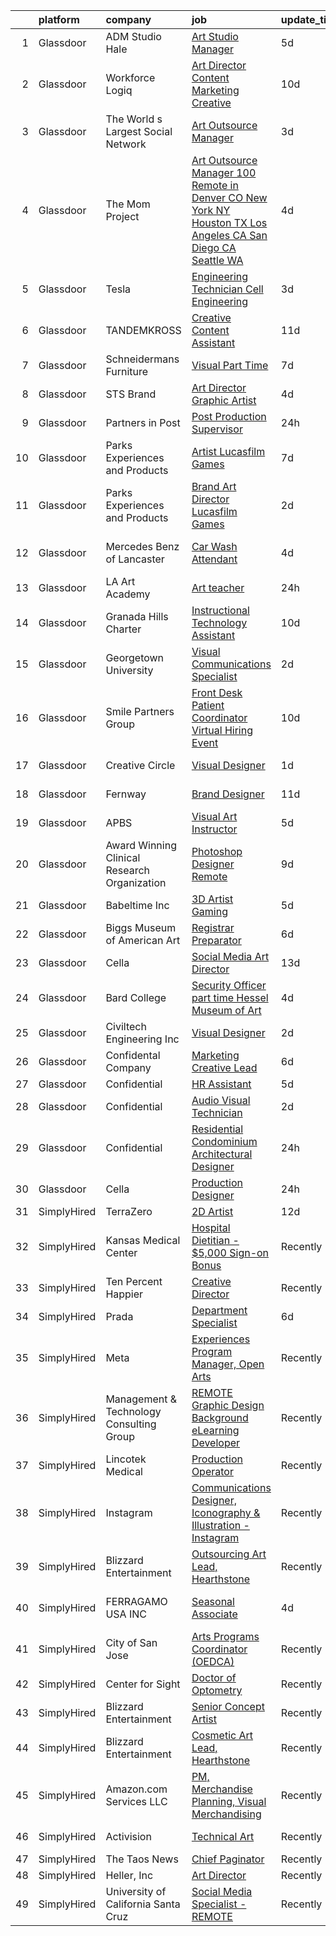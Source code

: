 

|    | platform    | company                                      | job                                                                                                                                                                                                                                                                                                                                                                                                                                                                                                                                                                                                                                                                                                                                                                                                                                                                                                                                                                                                                                                                                                                                                     | update_time   | location                      |
|---:|:------------|:---------------------------------------------|:--------------------------------------------------------------------------------------------------------------------------------------------------------------------------------------------------------------------------------------------------------------------------------------------------------------------------------------------------------------------------------------------------------------------------------------------------------------------------------------------------------------------------------------------------------------------------------------------------------------------------------------------------------------------------------------------------------------------------------------------------------------------------------------------------------------------------------------------------------------------------------------------------------------------------------------------------------------------------------------------------------------------------------------------------------------------------------------------------------------------------------------------------------|:--------------|:------------------------------|
|  1 | Glassdoor   | ADM Studio Hale                              | [Art Studio Manager](https://www.glassdoor.com/partner/jobListing.htm?pos=103&ao=1110586&s=58&guid=0000018378aab6dc8e411d2a948c3021&src=GD_JOB_AD&t=SR&vt=w&ea=1&cs=1_68de8627&cb=1664176797828&jobListingId=1008151612407&cpc=459542F86C2FA7A2&jrtk=3-0-1gdsaldo2kujf801-1gdsaldoiimb9800-05ee5b13758c617a--6NYlbfkN0AZiaPZyccuKjlre0e0RaBFeO48J0QExrO5hcuLctOVaN_M4Dm3U4EmhJSBj3o_2ofolLrZa2PodLXbVcQEoshwbvCgERiKHP5egsOJ0YBz8V5uLr5pN-p2PVIcGv0La88bgzZTPf0TBsbRxC9z3hMtA_sUxRUbwLdEpsAUP1gjOyHqlU8oNxpK4dMXo9YmU_HrGoJx3j5UsEnO9pHY2WhyiA4vCMrVpNEJr_948j5CMdS1pyuP8FCOUFTUBTFNd3DEB4nK7CAOuQGux-NiWNSYAck3Nzun-1GLM82B7C3vDvBUytYbyiCZP_XvYKJd_20i0KjubcU2DZ4xEPAy3U4pEyx24n9jTOZXZUqhk60fC1ZFJzu684R5a7Ij-1R_HvDDggBYcQhOc4qrknCLAMfi496loeVyWNT91mcsDzLxmxLiHodmj7mLy343EWnyIUEHxGqO-5o-0ySJ50E_2v0NuIukiGffSgN9MDreEbicqH819Eso-crzRTs1czaS5mxvxEO08Fgr0Q%3D%3D)                                                                                                                                                                                                                                                                               | 5d            | Honolulu, HI                  |
|  2 | Glassdoor   | Workforce Logiq                              | [Art Director  Content Marketing Creative](https://www.glassdoor.com/partner/jobListing.htm?pos=118&ao=1110586&s=58&guid=0000018378aab6dc8e411d2a948c3021&src=GD_JOB_AD&t=SR&vt=w&cs=1_98203e46&cb=1664176797830&jobListingId=1008141677656&cpc=3BA4CE39D5B5DEF5&jrtk=3-0-1gdsaldo2kujf801-1gdsaldoiimb9800-42c8029a2b2a17f3--6NYlbfkN0BhgsxSwl5lo7QzTbtXQkwPrIx61OQPxpk1VFOKOTLj9cEu6ZwTgNE0TNWZoeC26IZp_G576j8gDM-Y1WjGWD7gY-7M1G-1gqL_ZLuc9vYO7cRj34LlZKqRFB_8K_gA1JCu2IGyT_rmAQGCfsbW7sCKWQ9Y9Se15n3wFOo4SCMT00zTbr93PjSdCyHnjY-TklPXODT30T4iitWihb8Lb0EM5uBAdHvr_s4p1oH9kdzAQqBkK40MaZGbg6C3wDAcHdwJkNuUST5ByhhaKH70iCqYHARU6aXjwMbgeoFLfHhobFl6VplzMYgeOeQVFz77HaBKe9UoyByuh0lLauwWm2wMWXPWtQNEHM-hcvzWtRg8JZBtKEnNG9X0Be8BP8L2SToLcGAJeP6usLYP7TMLjv5GVRwK3XeW6NXWGfl8nxr-cZosdAJiL9GwR-wqL6edCl9pjFaGkJKoXtwsjuvXdCc69jtzikw4AGCp3Um5MtV8aw8IvT3X3GnSCIZVONWXCsSbMgxNoklBooMhf4DvkPUYcNUma4vtgWMGcviHZwpifPyFIMCAPcVRvNQOHlFtS_h2kb2FFlG9qhi3e8WAQfLuh5B_EpVx2PrITn-xUFgnQHbONpCe74s5OC7MiLoNG9fVuDyXrdPKoNTowIai5GJsgomm1r9uZ92roLzQiJpmf6vwDc7qYiEO2QjCt6yUazRN8pw68DgfcdXtz8-7i_TGRGg0k_BGwMzFhw6XdI9Dc8xV7AiWZDnIdaKL3LqponE%3D)            | 10d           | Newark, NJ                    |
|  3 | Glassdoor   | The World s Largest Social Network           | [Art Outsource Manager](https://www.glassdoor.com/partner/jobListing.htm?pos=130&ao=1110586&s=58&guid=0000018378aab6dc8e411d2a948c3021&src=GD_JOB_AD&t=SR&vt=w&ea=1&cs=1_575d9e61&cb=1664176797831&jobListingId=1008157140311&cpc=217C45A42544DB93&jrtk=3-0-1gdsaldo2kujf801-1gdsaldoiimb9800-d03e199d145ad8b9--6NYlbfkN0DSgjPPcnEdvoK3uuxfISLALE6pB1FR7YSHOr_tSg5_QGIhoz_2VqUepdcKLBLI_zQiFb7Mv6_CEXorL3oFQhDVDWAiDZ-QImHVQTH0DVLl7qBju1ZJcfrr4Q-ATWVLdcBp1IHQAM1TQF2-HvBTWe7aYsFgLSEzseCzxKYWorXkufDCnvkavWD47Z_eyirRx32y0cpSBXjK-1Qk9NexlHg97ItP-PrVLQSa5JCPTe5BqSX5lU7iLdPFiHJNxkRordmz6UtRu7wkKeuE4YrNVqlHg8tnWqO-VrGyvLBH3boryfgLYP61-2mK-edjY0stE5urc0yugq4odI2A028wG6hUXoFGY9Y4V9LZ9tYN9rSt6swDX7QT9juR3HXbgWq-5HhwESbdX_RIA24AJLA0t62-dh0c5UUgT-yPtLxgrjMJFAzMXFc3OvPh6knzNCahGLl_CsYQW7gMmBE2A9PXlHFEAjrr2fSSrK9dQRo7Jg0aKFE8lHYQzWYSAxiOq0PhkyLWzvusiP_beXZE5u-hOTQwmYcI970Ka6qFRN9H3faVDsvE178G15wd9-Y2VeVoGXo9w1W8m6XOc6Uduc8AYXtK7ljs3UrxMnpCxH0A4jCtng%3D%3D)                                                                                                                                                                            | 3d            | Los Angeles, CA               |
|  4 | Glassdoor   | The Mom Project                              | [Art Outsource Manager  100  Remote in Denver  CO  New York  NY  Houston  TX  Los Angeles  CA  San Diego  CA  Seattle  WA ](https://www.glassdoor.com/partner/jobListing.htm?pos=120&ao=1110586&s=58&guid=0000018378aab6dc8e411d2a948c3021&src=GD_JOB_AD&t=SR&vt=w&cs=1_f35ea29d&cb=1664176797830&jobListingId=1008154759956&cpc=D69957E0862862E0&jrtk=3-0-1gdsaldo2kujf801-1gdsaldoiimb9800-8931e5371737d041--6NYlbfkN0BDp_epf89aHDQhKpPegNJQ_ldQpEFZQsM9OcONMGxWx6pU56EKHF58QjVdAUvn2gWaJVqLoqMAP3uxjfUmJKub_jtIlHj5OefrhCeiaG_iM2uOwLrBeGxNsTLqAx9Ainy6O13PHWvPUsnfpQXcutp3j1xNznp2R8Z2cNSpye1sjQbvawnzpuGrSnWZqZXJQfFzGbvlhjCz4F_pn8vXIfcJ0EUSHq2vOvH0aKIr8ZhFF03aFbS1IhChuDLgjgIaPDqNd6GNSNS2fRe-yPKYzvYJfkVdj6RJDXOv-VHdLcoNt7XcqpT1XMk0_ShXdXMsSuCvu_04dM-GdjzaphfePvq9DmWZ0JPPADKDav2JyuPDGtAnZeSKD-HKRL7q4KIeRwjIYiV94LnWjWdTPb2qqPlKAeeGXyP2Sy4tN7PIVoPeI0C_bJHF4B8K2Dys61PiUzUWGEJOyCg2DkQ_cmqxYToSKQCg5S2eMfRJZx0lS0IZFJEqkcnLcMg6Hr_TzXitcnPpy3fnjjQMKhwa-XUzcXpUR5579Ei1RPUpxZ0rRV-FEwBm1P-I46X3VcZqTKdZGWnD8X89kx4v3ByfNSupgLYZBKi2tYQEUbM%3D)                                                                                           | 4d            | Denver, CO                    |
|  5 | Glassdoor   | Tesla                                        | [Engineering Technician   Cell Engineering](https://www.glassdoor.com/partner/jobListing.htm?pos=127&ao=1110586&s=58&guid=0000018378aab6dc8e411d2a948c3021&src=GD_JOB_AD&t=SR&vt=w&cs=1_7c7f4b8a&cb=1664176797831&jobListingId=1008157143438&cpc=2CAED5C921A5F994&jrtk=3-0-1gdsaldo2kujf801-1gdsaldoiimb9800-65d557cf0e6c8980--6NYlbfkN0BkX03mv_qGbDFMol2YHqLRvzzvm2LmpzMO_FcYL_FtJlnJTzsjtFTdelRG5HbGrIeCZP9oCSI6IvuWYb5x7Nfj7auwdatJPIi5C9BViz_HZlTBXsojQ3vGBNSvMPLfKhgHbUX8jA7OXR1dZeQq8OCmQcUMSDbpQo9-gIFt5TDzOkreg34BJVzSQCTcicZ3-pJA6kDrYMJ5CpOJQ17uTj1MIfoKENMYMu71g2dMJ8T7_UVkko6PVkwy-7zhqMbAWczyIhGfO41dvDyZjw0pB021nZHWjdgRazIrDBmVcqjm9VCsFcGPeWWrh_Au8DdjWVhN6dUwW-UyDbN5vq5YFiCfUCGA9v1i5ZDHyvTM7-A3ZeXH5h6447jZrQJAkE4vIFk6604Isuh5yxOfGQu1UsssdRkkgku0oo-XssKOAAJ1vLei1eme_lUKPCnkmb5_agyA3CF9z6Gm48yawKh_3YOqZ-1s4sBvFJBw8--xbY9B3JflzbX6-e6pcPnfAWdaVQrMq02LQjAsvQ%3D%3D)                                                                                                                                                                                                                                                             | 3d            | Austin, TX                    |
|  6 | Glassdoor   | TANDEMKROSS                                  | [Creative Content Assistant](https://www.glassdoor.com/partner/jobListing.htm?pos=104&ao=1110586&s=58&guid=0000018378aab6dc8e411d2a948c3021&src=GD_JOB_AD&t=SR&vt=w&ea=1&cs=1_4db794a9&cb=1664176797828&jobListingId=1008139709936&cpc=3AA3C13EDDBAE8D2&jrtk=3-0-1gdsaldo2kujf801-1gdsaldoiimb9800-d0ad19afa0a70e6f--6NYlbfkN0BHIfC1zsKGIu0R3teaIu8liT7fbRNLaQeDQfcPJweUK3vTeD_DK7dPxFkj7UGQsdavW6KDpezZeJ06-_GhQwRRwdJjByb0JVB9-v_DrE0Wz6mButdnnPS-aJsZvpPkGpMbZCPftIc-uiQC7WoZHKt_s2jPTVqtH6dGKJXiBj6lDImPy1VtgDVws5HmCaeB1Mp8chd40bBbreomfGLk9suNSKxlo3QQCAZtCE-4cK7SaRxqK397eZ0XRrhPfg5HPwx_FdMSnwbvELORYA4MBpUHqNe-Zr2wVWNWNa2lhFxwkEXjDd7toVbDroTzcQxgOZ7uwG5mooREOC0VtzDBImGHzFZA827f-LYhbNVKGrAh1pY7nOGX-kOWWWGDHovzWgFFw9Mco0R0WXpqS8gPnMz55Cry25jgJ38cuMsyNcEor1NuPeaEjslPW_BG09KJRjVP8WpQAi_y1UNCTi1JgyuelGofnrctE3qZLgpbIsMCjVzoQJNPq73eet_zeTEltQPJKgxNFL-s6n7UKFkE5WGy)                                                                                                                                                                                                                                                                   | 11d           | Weare, NH                     |
|  7 | Glassdoor   | Schneidermans Furniture                      | [Visual   Part Time](https://www.glassdoor.com/partner/jobListing.htm?pos=101&ao=1110586&s=58&guid=0000018378aab6dc8e411d2a948c3021&src=GD_JOB_AD&t=SR&vt=w&cs=1_04ef5b96&cb=1664176797827&jobListingId=1008147677710&cpc=3EF4380CE08E55EB&jrtk=3-0-1gdsaldo2kujf801-1gdsaldoiimb9800-85a6d6c10852b359--6NYlbfkN0CVzdm_h7bKjFhp4c_2LmT5Ed-ErWG0B68kUZhoOU6Mey8_KkJrCFSF4Q1gOKp7b9HNTED09up1L3u0rC2yewnvzmIiQcTDdYskNXOH0HHIXINUl4aEaKRaLnjdE-zFbPPvWK2RsnKK_Exs35jJ9fmBmt40HjlTI7yVcm4H0E7j_7XZyUqtvBCwW25bsgNz4SdxYQ2gW2_YI7ql3rBzPfp5XHVRyxspgPpVoU64puv303adS0G_r0PNXAL3u6LEvTqPr7NNGCrSsoY6Zw8wtA5Mn7ScBvGnDlF07IK_wZByY1Q2zWgazjbyLabT6vwQG3EEXxZvEv5Kx531eOlzq3rJfyteL42lKiMqsgHUj720bq_hiR1FElFvDHXOYl6GWM-Q4PDDePZouANWsXePO2ZTiG_fFnCi1TfvTDWbSTvWB-vmyv5W3sN5fi3olv58EDmE_LuCYRPlKPZoZYy-Eazy1vKZSA1rAIAGDyiPKdcT3Q%3D%3D)                                                                                                                                                                                                                                                                                                                    | 7d            | Duluth, MN                    |
|  8 | Glassdoor   | STS Brand                                    | [Art Director Graphic Artist](https://www.glassdoor.com/partner/jobListing.htm?pos=102&ao=1110586&s=58&guid=0000018378aab6dc8e411d2a948c3021&src=GD_JOB_AD&t=SR&vt=w&ea=1&cs=1_9dc53046&cb=1664176797827&jobListingId=1008153498177&cpc=095B46874B33126B&jrtk=3-0-1gdsaldo2kujf801-1gdsaldoiimb9800-be482e91c0342dc0--6NYlbfkN0Bo2KUTt4SEB6hoIqef2rcXatyhVyCZewegu4RoINC0QLJwU6W56r27mgen1FtSvh3LHPatAgcfUGQZgBx3SRSFFVTA21rAlye1K4vQXHynDTQb2kn5o-e2NLVR6fTbVKKN7CnPFiECHSiISbF7uwchle-RCEIvgjV26bT2fVK8yTz9fd6dunuuO5zr6X4_sYokwsTXShvNAbe_ClvsMXW8a-i9boGGkIxmNytYGZPBMeLtzvyQjV2ELE777nZ2TJAY4Clo-Ne2njrt9wHplljaXI8zYwR67j9yHWGKv5yIxFpg4aLxW3ldSUm-ckv2OGuFawJjIB4SYieAMMe5pPXBJ0Uh88xOkTF6J90MQI-0BBwaJEQu665kaRaSELBOZ1Bt2p8AT_U3aO7Y2EEj3ZmzgMcIjNC31sRarHKkiI7nLWBeuuXKwdoCUxfCmXGPTqB0AC40jMOiWOjkJffHe5y4OD6QK9FJIjakqf8WDdzTpyMdDF6rzHbQEcRGoDKZ5ISuL7fSpN420-MAZDEbmI8X)                                                                                                                                                                                                                                                                  | 4d            | Houston, TX                   |
|  9 | Glassdoor   | Partners in Post                             | [Post Production Supervisor](https://www.glassdoor.com/partner/jobListing.htm?pos=111&ao=1110586&s=58&guid=0000018378aab6dc8e411d2a948c3021&src=GD_JOB_AD&t=SR&vt=w&ea=1&cs=1_1d6c7fff&cb=1664176797829&jobListingId=1008161301640&cpc=0A88B0016E52E137&jrtk=3-0-1gdsaldo2kujf801-1gdsaldoiimb9800-4d3b456b3c5eb12b--6NYlbfkN0DzaDHVbxJ-LJZej0v9fk4K-FwNocoxjQ_zxp68kPBvcqyzjXk4zrV-s3b5ljUE-cnGm-jIOKkyXHM4n4gkixhdJIrcSRqFUMod7YQ_ZMbM4Zhg1dhpNySu1Xg8cek0j77T8wv8tJ2cH8gwXlfXsEz1-nKL87SpkhIwIvRLRPt_CYWz2Jx2iuJunTJdHDPNj11x99S3Ac66HokZoJua1MdqMNCRMTe1rGpMyzUWuI5t0eP6D4AeW8YVe8J3i8uYc75hoaIXrNAtzoC4Koi8EwnLXF5Z_9o0jp1uR9tl7-5NadckBix9KGqyq4F8D95CvvjigpD87i6YezWWh6ssiw-4M9BDVnEAFuAOD3pTQ5GxWIHvdd-owjLoqyBokU5QLGKSAUK1xTUTQDUn-gcLYoIZHNmlkhMGNodEx6wk1spiY2N8Iz-uj9SpUYzsrkjacVC1_Vk3uwo6pL0BugrLxj-HZ-GsUeuSMqcGH5U-mDLMNyFtebmTlEml7bptFdexnL_LH9juCZAYe19yZMVqHhdz)                                                                                                                                                                                                                                                                   | 24h           | Salt Lake City, UT            |
| 10 | Glassdoor   | Parks  Experiences and Products              | [Artist   Lucasfilm Games](https://www.glassdoor.com/partner/jobListing.htm?pos=128&ao=1110586&s=58&guid=0000018378aab6dc8e411d2a948c3021&src=GD_JOB_AD&t=SR&vt=w&cs=1_b738cc73&cb=1664176797831&jobListingId=1008147927258&cpc=B076152010A3B66C&jrtk=3-0-1gdsaldo2kujf801-1gdsaldoiimb9800-6980cc015542f735--6NYlbfkN0DAFTyt7pbDCC2JPO79CSdi1dIb81yjczP5qsKcZIxgiYm3-7g-689UDqHItQTwke8ZniEWZjHTT0L0cPGFNWVON5-Zb2Jla7aObI-1pT4tIClTFyQhDkHNWyZs4yuscMzfFIieIYjYvAku58WaDhFpvjeQyiRaTsa1Nenpn3Y1PSyFF-qIQezc2dp-LB7kdH9xVPfHFldyptsePPxbf6e91mfe7Dm64qfW2EIKX2P73NtrFogFfuCx07PI9S8GRAqNAURk8ku6WLPrjTmy0HFGSKnzNFJl-wUjBY0WziuM0of3vaioLkjZ4iSQ9rmEEbSu3VrWhiG0kiZEo7M5BRKQCd_2sHcE8VBO2Zdwb5MrxnVTSFi3BfN9ekVyK_CObsOhOqos1BrPv67QKV5VwLjWbRN5RTQwMuiyM7jR0o1OAvWlATWebtctFp-r6sz-ZTZ40VyBWJltAw%3D%3D)                                                                                                                                                                                                                                                                                                                                              | 7d            | San Francisco, CA             |
| 11 | Glassdoor   | Parks  Experiences and Products              | [Brand Art Director   Lucasfilm Games](https://www.glassdoor.com/partner/jobListing.htm?pos=129&ao=1110586&s=58&guid=0000018378aab6dc8e411d2a948c3021&src=GD_JOB_AD&t=SR&vt=w&cs=1_42bcc96d&cb=1664176797831&jobListingId=1008158048375&cpc=F4EED0218A761C36&jrtk=3-0-1gdsaldo2kujf801-1gdsaldoiimb9800-9d05e9b12706a498--6NYlbfkN0DAFTyt7pbDCC2JPO79CSdi1dIb81yjczP5qsKcZIxgiYm3-7g-689UDqHItQTwke_VEM3jQBujMxzwtZeMp6DozljXw4cMqCOzB0iuZXhszoTW4OydSfm6HeHN8uBV9NJb_1eq1H5ljY1t_edWbQ9JB_sTFnW6WF0FuYNbJLnaW4RaZ7ulcp-2Lg3XQ0pYvdCyHeCdO42-8t6RwiZRxFnNoHxBh82oAw_W6HQNb8_xInY9p6ZGpWVpcj2djuMpoJlNOkq0-DGK7EFGdbdwxSDAndF2gZxdC-jT-CwRyXVm_Hnagug-m92QImm8XqFq9Lj-fWhiKHC5WK2LVhxi30wa8dcJn1maSx4ZMZIXJ48_vV4VWUYyYOMExsb5cvuBpHty5iHxyq0Y_iKsETWSOCX3aJJRx4fMfOKKO-NgIyCOBe_DKQ_87YvnFTAQQql0Mwku2AasB-alDw%3D%3D)                                                                                                                                                                                                                                                                                                                                  | 2d            | San Francisco, CA             |
| 12 | Glassdoor   | Mercedes Benz of Lancaster                   | [Car Wash Attendant](https://www.glassdoor.com/partner/jobListing.htm?pos=124&ao=1110586&s=58&guid=0000018378aab6dc8e411d2a948c3021&src=GD_JOB_AD&t=SR&vt=w&ea=1&cs=1_884e5d37&cb=1664176797831&jobListingId=1008153877061&cpc=22ABB673398E21F3&jrtk=3-0-1gdsaldo2kujf801-1gdsaldoiimb9800-3f3b55fe23d5c10b--6NYlbfkN0AkpvkadkefbN1aEqTkuenMoDfjP385v8Cd-O5B79REpSCXXo4vyc9MKWlC-IzqfuRD0gXEFosSuUV5o7NLnZ2yVADISEcPLgDyowl8t2ZIamqP_X7lgaqStehEPuXYUhZxMXXEb8FBjDTrp1A2HwW5lKfFfVYbnDEaI3VF8C8c0EkV_dxzsn4NBsSFHUKcBgOE_ExF-KlOZvOQZW0Zcg0gRx7gD7bbtvSRdiVbY8uSDhZ29PqmJ7q4VGzi6mbN4mrxxdg9rLaZp4HTnCyNAwxtIgLbn1gQzKqgcW0bLXeXNNZRooY-xlwEyTcm_W9tnL1rT8wS1XWIxq-76PyN7dBvKck5kKW649bS46oK3fzL40g0WP07fSYkTGD2wySRUf1E95wqy_hF_tcbBEl6E56DzsYvG4GbbxmCxRgpfG4nXg2CMku5uhaBLUDyUHh5OfMXVEzf_vXkyiMT9W9jSQSgVzwaZxT1hpf-IbGdi8f7-8gpfyhGSXXDtqWdTrFJXyjQ3w3Os0ra1iDRZCY20iRY)                                                                                                                                                                                                                                                                           | 4d            | East Petersburg, PA           |
| 13 | Glassdoor   | LA Art Academy                               | [Art teacher](https://www.glassdoor.com/partner/jobListing.htm?pos=109&ao=1110586&s=58&guid=0000018378aab6dc8e411d2a948c3021&src=GD_JOB_AD&t=SR&vt=w&ea=1&cs=1_9b97a8d2&cb=1664176797828&jobListingId=1008161601924&cpc=AD396490361E83B7&jrtk=3-0-1gdsaldo2kujf801-1gdsaldoiimb9800-9b0420b5f3cef1fc--6NYlbfkN0B9wANKmIk4c7VN56c3WdGiATHcQnHMT0CPfl1BDhhQhLwXzfkUVkVxa9POhvD6yvL9u5Wtm7v6p1S144B1kQaf3tzeGIhy9Kou9sn3P3ZBn0DwDNTeTfaFeQglNXarAyHkxcl5_Hlm-SAIG_wVqqEo9KWxQqLuQpPyZmurC8KyLKKePMIn102j7l06_1-NWGADulUsdsp5j0eUi_gwV4E7YET1RSH2B1wolloTYpH92eOM7sKwNWOHn_yjKF_PuO5NyrlwmqL3QfLCYiqa-c5RZozFrSJ8KWgwhySAIAeUZwRd0XroZrNyZkh2v6Rpk4YQlE0hA46JHAT0_IzHtzKQr2VXFSoBIu8wVzLHTQK8rmdODVzYbQGpan2ZzxwQnMk5wqOJX3JQ0ajmweuUUADAFEwVkWC-qVh05bjeHptFizNUK8K3M4-7avSxb7CqaSt8j7mps-KhivWKteBjgKJ9m9Dy2ZoER_SdjY3PU-oiG1G63iOBRhCZaQxHSkA4YL63jM6rCP6FrA%3D%3D)                                                                                                                                                                                                                                                                                      | 24h           | Temple City, CA               |
| 14 | Glassdoor   | Granada Hills Charter                        | [Instructional Technology Assistant](https://www.glassdoor.com/partner/jobListing.htm?pos=113&ao=1110586&s=58&guid=0000018378aab6dc8e411d2a948c3021&src=GD_JOB_AD&t=SR&vt=w&cs=1_ce8377dc&cb=1664176797829&jobListingId=1008142481574&cpc=9C938E8DE9AD6C02&jrtk=3-0-1gdsaldo2kujf801-1gdsaldoiimb9800-d2fe7a52fe347d40--6NYlbfkN0AiWIqQoI2kQU9uc8MtpL3cPsKMqStHrNOh5Y6njeqAtq2pF090j3CtLCAoqu6FKPhoyOdsFrhytN7F_1Op8eOoW3pxGJDHxIwZ94JEhPZGCkYmt1f0FKF4RcMQw7-8Z_aoxKAsOfZndM13gnydwo_6IxqG6bLwexssmJANDZkLV9h9lK49i4KK7ZsA6vahKbeJpl32qycIWfXjAZib2QGaCL9smSv32HCStaqYhtPv8DeGNRACvVPPG5Rt3w0zCl7lOJKoig-ndb0fIgb8HmHeyBE8ufQF0YUtDN4c4rrS5iBA5d2kXOTRQPpIFk3jBz3b1Cd5NPjlppNQnzpG5CMHYvRuFqJXPjw9EGGWPhqH5aCc1lD6G3pbC4_yTt6PToMiI80p4F2MTzVsF6QkTwNU4_gjQ4UCpKVj2pqukO471cPq0cRmuqDLdYaxni1QAtlFaG9TJYJlnpkBE5KB4Wnpj_Tm22RR9Qc2rquToxIRixZkUB9BzPpq3lGRnk7N2jo%3D)                                                                                                                                                                                                                                                                                  | 10d           | Granada Hills, CA             |
| 15 | Glassdoor   | Georgetown University                        | [Visual Communications Specialist](https://www.glassdoor.com/partner/jobListing.htm?pos=125&ao=1110586&s=58&guid=0000018378aab6dc8e411d2a948c3021&src=GD_JOB_AD&t=SR&vt=w&cs=1_f17baf16&cb=1664176797831&jobListingId=1008159350627&cpc=9DC6E4D8324653EE&jrtk=3-0-1gdsaldo2kujf801-1gdsaldoiimb9800-bf8bef5a19d27cc3--6NYlbfkN0BGby7zLFhfrdObNtqMRd_cuEnpQfZCndlsKGZmGimZfaEKnb_LsE0mtFNlSmbtB76Glz-c_9549tZtY0s7TboJCpknncBnIX6gbrZIhWrGy5ombRHCO0A7SMOuSbKV4M2nOYtzzD9q_FkxBrs2mpBHevEhkDnoPjEA5aXLi1X4befAPPffmur8EF5UhkTN9z03sIAGxdNXL63JsPUQzwQqJ_m8Bg5L8MweU6RqiYHRVU52-kkk8MZI58XIACTdPszETCK4IduCp6qyIkxYC38TsDkGgJuPPHItojdR8hZu-oGsfjZt0h94z3cyadorCIsf4I1c1bOO8af_YyMT9QnIZWAlMW4i7xubqB-RbithvYjfLmRsqBoFKupCg5yGyhlyIdo7u-8WUcTsKDP69zzUUlwhOIvgTweDNk-I_3zLC28WRvDKdSZCWCUh-XF2AhJ6BL8ybLhYVw%3D%3D)                                                                                                                                                                                                                                                                                                                                      | 2d            | Washington, DC                |
| 16 | Glassdoor   | Smile Partners Group                         | [Front Desk Patient Coordinator Virtual Hiring Event](https://www.glassdoor.com/partner/jobListing.htm?pos=108&ao=1110586&s=58&guid=0000018378aab6dc8e411d2a948c3021&src=GD_JOB_AD&t=SR&vt=w&cs=1_ac371ce8&cb=1664176797828&jobListingId=1008142963902&cpc=A1F772DE77098288&jrtk=3-0-1gdsaldo2kujf801-1gdsaldoiimb9800-e3e3c34175554155--6NYlbfkN0Btxs39KmTzjw_u_hUXcyTcLpNeUj18C2Nw5A7DCW0FWAg0K6FsPPa79LhRnfk05aajR9aCGQfEActVou3qByWRgR03nbYrifyzIpGKxa_gTwEyfhRK8z_bb-2TIFpRgRR1TVZR7BozbqKsHdg8Fj1bhEb0HlHnUFGmsXPf8Fn84cb4oFrL5rZZXI9OMrVCwsEyQVTGO-j8PKE-YjLmQ4XLHUUfrhmpv3PaAA5dBIMH2mmVLdd6D1WF1Iz8y0y_dXcGGD1ryxug00z8Y_RXyiT609Vod6osTaRxM-SHaz9-YvWcQP041f4OjT_RlqtulCvUa3zM06cIsdKEQlEPJbfXq14d0mqKPjywJLOVmu6HVnMXMUwA5HJ6aWwyNdsoJZYNF1uFrYuQu9CPjDaBrcG2o2nCbt_PsQKTbikHmP9zn9tAvAXse2sNXkvZ-dUGdDthpEhSO3sD86YVI6sYt4d6ZzEq6xFHgglwtVZUJISeNeZRoYKnFVPMW8loNuUjzUmigJJlBnPUSGpWUpV8hyKLm036n2d_48f-hFYJOIY8vseYqVaoI4CYECPyT9jMKh0oY_wwBrANz4yh0o2fvhDFzX62xImw8fIT9tm1xIBCViiauwa7mucd4pIFW1hVDFKTVArNIZjxqXw2hxYVnMIsv-_OY9GND6Lj-Mzjv4scUGpD_xE4IEuucIDFEYabYhuJt3AfggH4EUGnTs9cGY0BX9yuMCKMZDNsaFtavnOaeUZRsA-EdZfUxmH7D0dHGVY%3D) | 10d           | Fairfax, VA                   |
| 17 | Glassdoor   | Creative Circle                              | [Visual Designer](https://www.glassdoor.com/partner/jobListing.htm?pos=123&ao=1110586&s=58&guid=0000018378aab6dc8e411d2a948c3021&src=GD_JOB_AD&t=SR&vt=w&cs=1_a550665f&cb=1664176797831&jobListingId=1008159692201&cpc=BAEB662971763A76&jrtk=3-0-1gdsaldo2kujf801-1gdsaldoiimb9800-adbd14ebdae22025--6NYlbfkN0BPwlZa85gbT4Q3XYQoU_uQn0Qmw9zd_9UNfmcwtqAVud1yvyq1Z4UAlx1bxhDUi3JW7SFxrPrKhxvwDRSOp4KS92Ik-Oysvvh5vVFqrMlQobhtm3baSjUYY382I13WR3LUEC8uUxrpTWn1cBAxSTqiEt9RlRkIyJyst1Ozt2G3e3tLAk62lbYMOtV13mmarMxKEdqywoViBmICcxPnitwg6Miuo3vcjaX5_KzxxSgsY-RkwaDjgtB36ilxWj1cy4nztc6A61hz4wW8PHAJq_uUDhEEPxWt_YizeCgQ9ApxiFJYFtdmy9rOMViyQ4UdBVelB6cejtZ_AVImuDp2ZsqyWJ9278SiwuWXRwK-UVKq13GkZ_7QPewxWvabNZLACbgYOKeIYhyuNQsVn3Qx_UFFAoa03AtKg4uFq9PXqo1dXiwuf_5ryGhOWn5gfQ_l-3GnQcIY7_0CfJjNqgnRx0yBW2mk18zSTBT0MyVYLi3p5MBQmcHI52EzxJe3WlEW5N3T2zEgbzCOWzrDLio4Qjdj)                                                                                                                                                                                                                                                                                   | 1d            | Mountain View, CA             |
| 18 | Glassdoor   | Fernway                                      | [Brand Designer](https://www.glassdoor.com/partner/jobListing.htm?pos=105&ao=1110586&s=58&guid=0000018378aab6dc8e411d2a948c3021&src=GD_JOB_AD&t=SR&vt=w&cs=1_7ba525e6&cb=1664176797827&jobListingId=1008139153527&cpc=F86FB55FF2FA18D4&jrtk=3-0-1gdsaldo2kujf801-1gdsaldoiimb9800-696f692b67a2a5ca--6NYlbfkN0DIhUfsIxk0aVS-urdlHZGwsmQtjdF60Pe1rgLQnQaj0nXs-ob4ZMVV8FlyP1_O65f9AXHzHVNs2sLaWmnwR3UExNxfLaytmSzrLCEbm7_jBW5m31GOFV4TNyx72SnTcYlPMFjxwztUBGnP1Z-dNSmf8A_LXPYaHy0tSlBMhwR2QTtFCtNoLfis35bA1FAGE1_8n_UQEBLtgw3IBuinJ_nQRfwSMDdm4JG86pfzzj8I4BqIWgDd5UWW-7_pYZIaWCb8DY45ICYjJLi7twWICpsIPOsd1OhFPqVXjIQLcYItTxpvhD9MWTfg7-X4AXaXphfeRDORdbY3ujdDtHONyJjzdusIERl-sh2LVZrLitAVwu00ZA2UQjmeasGxTGeD4QIe8DKxSCXRZ4WHrduy-KI7x3oFHL6AajEQthmqB5M4ImuX5LblxB5MlL1ORadQ5I1Ku9l2r7Sck1zXiUuNnN76rUVtjECxPAk%3D)                                                                                                                                                                                                                                                                                                                                      | 11d           | Northampton, MA               |
| 19 | Glassdoor   | APBS                                         | [Visual Art Instructor](https://www.glassdoor.com/partner/jobListing.htm?pos=114&ao=1110586&s=58&guid=0000018378aab6dc8e411d2a948c3021&src=GD_JOB_AD&t=SR&vt=w&ea=1&cs=1_d046209e&cb=1664176797829&jobListingId=1008151479516&cpc=45DC3EB807283E85&jrtk=3-0-1gdsaldo2kujf801-1gdsaldoiimb9800-e1a40df9f7c61549--6NYlbfkN0DWtRa9NJfjQIs4MWRRqD4F41esfMsK79cV24t80VXfzRkbbbFADk-59yK1eBCwK_nXh4gWVftq5CtKPxmJhia-pAKwT9oEp4T0_oprvBLFQSFwLbVTZBLPdlUPjIFFtEnnPA4uMJV4yUU5bCFZ6VZsSOjq7jNT3p_u4JYxPIDQ4WsegRJD8eI6fWuAQeVXaRKxA-eEzN3xgyiXSRtSp9J8qrREIsIDrUpxMzYCdQgKBPfLyJtybU1akfMJd72Wce-vvembOkUtlDMjT8jF2VCCP3wncMfa2dGG7JlqDtLHxsy_IElxjKcnS4DEooa9yzLlVbru-3lgb2_R3qeKZuASJK7TprhnY5xTCtgfoSSKtzRW1tQvm--8c9dzOsMS2CY82_zr1oVAAsv6HLpQwt0CaNeYrQnNQK42BcmJLQbQ8pj0df9mF6xysvZOn79ejsgdCT1YpbC1HHcYdJdWE_JDSidiHkp50sHtpgJ-oXQDRWfFvXns3Y2hHFyHuCaghMzsWNbv4ncQ3Q%3D%3D)                                                                                                                                                                                                                                                                            | 5d            | Orlando, FL                   |
| 20 | Glassdoor   | Award Winning Clinical Research Organization | [Photoshop Designer   Remote](https://www.glassdoor.com/partner/jobListing.htm?pos=112&ao=1110586&s=58&guid=0000018378aab6dc8e411d2a948c3021&src=GD_JOB_AD&t=SR&vt=w&ea=1&cs=1_20452fcc&cb=1664176797829&jobListingId=1008144475055&cpc=F583A5AE0DDDFE3A&jrtk=3-0-1gdsaldo2kujf801-1gdsaldoiimb9800-408acba2c8c62e7a--6NYlbfkN0AFCFO55fpwWo6oa9JKI3JcI2oWVPcccBj9Y6s5O2226Dvh15T1RmiKUF6Bkk2Tk4Z7BPQqCa54-e064Id8IzH-IWzj5_pJAzwqp1oR83P9plMbnmddAKZul6IIHzOn2_DJQREza9zEew-mX-MVDNw2Oq34c8u_ibHHSjmigu81FZv_cOnB6PCrwTPxMudVulUr_G8wK1S4Rs4W8_nDb0ZCfoBVd5_HzbSCo0zvhWxdE_bT-Ot56g95StdMx5I0MDGeamZ8zSaJE3t2GHAkKkBxsaVPmarYyudtiNWe5tbIfZp6V2aPq1lATVuGL0K2dbDje2FbCHWVHwoqW32ghDXt0i7B2wHZeFn1PqdrzGJ_8chxBgN-uKI0zc6cdVscze3IdHRTv2Gar_JBtStjSEuvQV03gkZJmTMX-X_AGHIJRvfOE74yWKPa7PT4adfcrcbbSjn0syT31Hzx0vKpP8B9I0rvxy6hgRwxQkAmoIJ2utKIU2yaWv7us6eewWXMqGPoEhSElEsOB8Y0vBaqwKMD)                                                                                                                                                                                                                                                                  | 9d            | Remote                        |
| 21 | Glassdoor   | Babeltime Inc                                | [3D Artist  Gaming ](https://www.glassdoor.com/partner/jobListing.htm?pos=119&ao=1110586&s=58&guid=0000018378aab6dc8e411d2a948c3021&src=GD_JOB_AD&t=SR&vt=w&ea=1&cs=1_eed8c8cf&cb=1664176797830&jobListingId=1008151598423&cpc=6A22310A23505C64&jrtk=3-0-1gdsaldo2kujf801-1gdsaldoiimb9800-277d933c8f135145--6NYlbfkN0D0ZqxdZg2TwcIemQ4yr89eGinLCR7bn2QHXosobzuZIE3pljiWz1lsorZMo9cx9yDK0ji-C79rZhwrlMOCtZNCXz3GuOrFec1fEkcEgw8CEhKqAvxiAiHop46YNRcGoEc0cIF6SYAjlvNWPW2Rf4tMHKgPNlhrH-DPCShUnp3NbzS1cL4fZ0qVBhpQOJgpGtIPqdhf9Iui2pS_I_mdxma9EMWs_AL-MN-ilvh1iICucfFXKEHltXtkYuoRqC3R7HdS71adkZM4M1oAbW0yVUJOyjJlY32_2dG5ZSJBEj-ix1LYjXHBK4jMuHG60Qo4Y9e8JcGQRn3X4QMhHatQBU7v30CV4dskJR2iPmWHEaXwMcRg3yg_qt0HJCFYsBSMeJ77cpWMt_U2GB1Bdl7xo5hr795LAKiLcquRz_fjzJzFpdH6DPSpR8ADK16-zlKXimY2VjJ3fJHUKAqN4fB0Fo2TnJBRXeZ18mgkJBaKANSKyZEgXAGNVYHOcgxNEFu8JCE%3D)                                                                                                                                                                                                                                                                                             | 5d            | Berkeley, CA                  |
| 22 | Glassdoor   | Biggs Museum of American Art                 | [Registrar Preparator](https://www.glassdoor.com/partner/jobListing.htm?pos=106&ao=1110586&s=58&guid=0000018378aab6dc8e411d2a948c3021&src=GD_JOB_AD&t=SR&vt=w&ea=1&cs=1_7a06cdb7&cb=1664176797828&jobListingId=1008148572460&cpc=5B5ECFBC4228ADCA&jrtk=3-0-1gdsaldo2kujf801-1gdsaldoiimb9800-76b37b9f9b38ef2c--6NYlbfkN0D788tVLZnHYB2JKTLmCXo4PydfvtZKcdbYx6lxKaz3IlftlMCfsI1zeOQLiI8OD6cKj_ZIFgTl81Wx7VSTi3KCPSrJrb_dE0I8bP9Wcgu75Q17dMPydxqq1B09TMN27wRl8RIf495gYy7gHmAfafZs51c3fqR8g6vOECXdysQInzjiVAD00c2Q2Wwn4nBsDu93yRzed4XqSr9pEkUKONXhbsamJgntYaCr3FLC2wmRmwIKgT6XE2IIWuq7ooWHbGwvsF6I_MCtUHapF97IpB2VCtl4JRJwS2XE07kmN6V9DYUcuUHs2orJHU6i9oIFUTnZ7Jzel8RG8Q6e9H06LSS7eMhfOVQ9z1B-fTZILoQCl_SZDH8jOcFWocO4Mz0_2z4SAibP_VDkWhAiHHkjsyR6Hf3OtJw5oSC4mg1CUL3-bQeLE3tZ6vlceKKeWC6TcC9-LlB0Q_Z7iJn-7GHnrrcsmPrXuod6Id2Egnj0D0zsbMFq6Gd7no__QrIEo8GWkVDwvCMKCsoCDw%3D%3D)                                                                                                                                                                                                                                                                             | 6d            | Dover, DE                     |
| 23 | Glassdoor   | Cella                                        | [Social Media Art Director](https://www.glassdoor.com/partner/jobListing.htm?pos=121&ao=1110586&s=58&guid=0000018378aab6dc8e411d2a948c3021&src=GD_JOB_AD&t=SR&vt=w&cs=1_fefb82e6&cb=1664176797830&jobListingId=1008134126547&cpc=9908D8D4413DBB8A&jrtk=3-0-1gdsaldo2kujf801-1gdsaldoiimb9800-3a6a23035c47e535--6NYlbfkN0ABL5jwqrJX8j4-zsE1pdctockIOMh3bUiDojLxDHSgftFYTu6d8fl-LkE685zR_3ppXZvE__VX_xX5OCfrzKg-irwYxL9Kuu4aLrK48AfxGcqXRQqug6O88M_K8o2NU4Gx4OT1X8UTI81scI_aJ419A5cln2DdlHUO29t83_-Zia4FQxMly1b1D5QfudFvfm0UUg4flgUhoVG_XeQjLxuG3afLpTV5lfbTHqRkrtKoxamqPt3-D--CPDM28upbjaWHurUSMk02L283yZAHwuizPTCSRcrCEKn71cMlJl29oCi3j31LLpKSq1F8NkrzzZ3RgPE4Ts87y5uF8kkdiUMyZAxEAlncqCiAoBUVFTMCUtThxk7HBwrGm_7_mSr23WAPD9KUJ4-Pk_qdI3L_BbPhqZJVEeiUKleUxUIO-MG8odFferC29mV5LG4KLtoUj8Q_5WRQFDrxuRZDC5hbbmTXUlE7Odowul-3C6eX5Ozz80oCjtRgFeYos6B_jaY5A_Ssz-mECJfmXfUjxy4DwrNumGNTeBYEBUg4X3f1NmKTouT4L6RpLH5P5t2vFWcAmZF09e3GznIaIT5qKIAfZqnkbYqTlh3gnQhZTHqC5MnjQfaGaSfIfrIvWCjYmrVifJpuweMCMTXGDTyOslU7UJWLX4uhdXCZWPOV2MdM9VBSo15Go4LIVKC0CmBp6IzNJTHgEQV5zh_DMxnt0traGDn9ZckfLxcHIEVOf3M8WSG2xS41_GQR2g7c5RAfi_ouUYzOn1pjw0XF0g%3D%3D)             | 13d           | New York, NY                  |
| 24 | Glassdoor   | Bard College                                 | [Security Officer  part time  Hessel Museum of Art](https://www.glassdoor.com/partner/jobListing.htm?pos=107&ao=1110586&s=58&guid=0000018378aab6dc8e411d2a948c3021&src=GD_JOB_AD&t=SR&vt=w&cs=1_81eedd62&cb=1664176797828&jobListingId=1008153912403&cpc=5F830659439ECEC9&jrtk=3-0-1gdsaldo2kujf801-1gdsaldoiimb9800-c211c7ad33e710a3--6NYlbfkN0DCaPgAJCdji3TtzPPSzn_4CCuOALqrvo0OgIlK6kMarOoBhUy07krH_Eayb8ws3Oi3ri5ph155cy_sx8D6vfAEhNP2Npuz5aPOFL7_VIFrEK-9kRwezUe59IbXvq66gLnA68Jx5uuYVmAMnK8YHHTtBPi1DOry-ABB-egM2TrWzLQkKpbiyerRIhE8F2ohhgGyUhEfZuelyviGLwFG2mOaDFCJsUQ3bUd5NTfmf-4rkLa1Qsn0ICzmEJvwtnTQAKa4cKVG17o_NaR1WAfhvkL8CqLlV-i8IWocEgQK--6XIwanyK1dG9eAzRrNE4BxvFvv0sm2DXAMIJaE0s-O9udE8vs8oBlEoPEG8gBLolYZgG1-2CKOo8dhCQutmuQOwse5BsVtmDAIOt75NMNhdrzmwyu7OuPBgiPqlINCTg9S7RPs-TwVwV2u3uuA_3qy71bfVo8RGkFvu3FA68Jf82QU1IiCurqeQBpk6rTxc1q6X-pucLDxk1XOLh60NdDll42OkCZIq2VChrfL_BIR6fgo)                                                                                                                                                                                                                                                 | 4d            | Annandale-on-Hudson, NY       |
| 25 | Glassdoor   | Civiltech Engineering  Inc                   | [Visual Designer](https://www.glassdoor.com/partner/jobListing.htm?pos=110&ao=1110586&s=58&guid=0000018378aab6dc8e411d2a948c3021&src=GD_JOB_AD&t=SR&vt=w&ea=1&cs=1_2948aab6&cb=1664176797829&jobListingId=1008158470622&cpc=C5F9C09AE97B3D2F&jrtk=3-0-1gdsaldo2kujf801-1gdsaldoiimb9800-dce856162c5d9c34--6NYlbfkN0BzyiZbiuML3GXV_IMPDw3uYzpz9TFv5d_THROTaI7-Eyd7WJTkeuVfrLMXWPduVdvYuBjB93frQTwp8LNcq9b-8jKlPEc_buHWIAWSNT7ZTd_8YiZ_nAWzOtCzzVRGvz5S3BabDcOqso3kRsq4274EsOxK9mm3U-V1AaSGjeFXwPferKK86LuDtnGIMaK026uteqIqTAexXdlntH9XJm94Ey34WQujpTy1uNKDYV2OJgmvy-OdOFFFUfn7x9sJyRufcfHpVw5Kv_4ldOgXyGXVmSkTwkWp-H9vnJ7E7BJsByDWKmjnRxcth2lD9BSre-w_qHsDgrXk_9YndxTc1R0-bxCCBQJzc1i3n2iPv5C6DzD2C7cDdhtVyzqNQVS7DpAjKyn0Gz7ni2Pqkz3aK7ErdarEjGbb1Fk13fIkJjfXMiGELFePGKHn1r-g6Dq1xu-GaFaphiZaQ8gd5mXgrQ7qZx479em1WW-oIMi6SipL3FwpsGKJa1xo4I2TeSIueQM%3D)                                                                                                                                                                                                                                                                                                | 2d            | Itasca, IL                    |
| 26 | Glassdoor   | Confidental Company                          | [Marketing Creative Lead](https://www.glassdoor.com/partner/jobListing.htm?pos=126&ao=1110586&s=58&guid=0000018378aab6dc8e411d2a948c3021&src=GD_JOB_AD&t=SR&vt=w&ea=1&cs=1_10b15772&cb=1664176797831&jobListingId=1008148675769&cpc=F4EED0218A761C36&jrtk=3-0-1gdsaldo2kujf801-1gdsaldoiimb9800-3a8e8490cba43234--6NYlbfkN0BvabfcnpY7t3wkn4YDaE52dEtEv25616Heh5b_apy-Imhk041Ksl51CXpGAfFfoIzrOO6Y5qIiDT2sG5FyepqzD0vKPCrqe8KOAEfsYCwlUEBC4FaJf7IvEfI3rt-cRsIHGDHtZeh9JuBLO-ckHu_htbUdvI8u3FzZ3MvKOkKw3LlamS-EX5BSgEFYhhaNIgh7KWrhJcP3yUFiASVZcDaCQJBcl8g4dyLgCX67qmB8j1f_c_GQIGr-P5mrdrVaioPmp46TIqsESM4Il6ZLHBZddFWXfUGQ6Hgz6CN7CNOD-QTIXfuwm7j2Ij5-i3ydzFOOMiZmLkpfT38_tHfSQTEJ0oWgEDRkpxc9i5HTR3_jatZtxTl-ZmaAhxmbtQcEELECjkSl1zStsKede9Y8RkgmvA-Kux3xyc7nJ3mRC8NL6DjC5_XkiFOcN0UGFQ9iWRlbV0BGuOYaW1hiML6C2EWBcCdfzo5TnLeOyFWOMpCk-OcFLurYTEqYfYgI_887eCT4iZelxAiVfQ%3D%3D)                                                                                                                                                                                                                                                                          | 6d            | Remote                        |
| 27 | Glassdoor   | Confidential                                 | [HR Assistant](https://www.glassdoor.com/partner/jobListing.htm?pos=117&ao=1110586&s=58&guid=0000018378aab6dc8e411d2a948c3021&src=GD_JOB_AD&t=SR&vt=w&ea=1&cs=1_4562c5dd&cb=1664176797830&jobListingId=1008151359349&cpc=F45C15D234B746DE&jrtk=3-0-1gdsaldo2kujf801-1gdsaldoiimb9800-dad08409fd5c2ac9--6NYlbfkN0BgeoLMLWw14fEueWhrR4IgU1qAEUYiEm1atyGaPdnkydmQ8LYZIw1NB2Q_Zf1bZFxiFuwRnkR9VH7nOhUDdnTYliql3PSqN1QQ-FH5rTOnu0LtVMZmMpF52x5t4DTgKrog2I_JloEWU60UrkX5nT-X6_Pj2b87sP9sJ1YvDcEByHGX2TmBSzEsTfeZgAfizGi5H2Zb_Mw1BkyOo2lj_h5e5CD1UZkFeA8KMyAVGnsFAEfsgh9KDDRUVaDJXmY_K56bBTNIyn2b3pCEqQE02eQW0Am8uephdGeFRijt_OoHgwzDuZy6KrQkVMKDSuCm2Xy0luDLT9-a-RhfcVfSWt16i8TRTWVXNEUsF9ZYvbHQK7TNAlXZO1ia9-EFh_NBW0bcgBRSBoFPoOuMiDWPOcbOOUc5t52BlB_-dSSV4XnxagCCQ6s0gWCVFS2w-gUUIJE6ziBiNEDz7T52WhjSQgSanq7uWrAytA2qyVs6IK6MBFqVpwmRu8plAy9l4wQmVLZjilEeYAN5pg%3D%3D)                                                                                                                                                                                                                                                                                     | 5d            | Jupiter, FL                   |
| 28 | Glassdoor   | Confidential                                 | [Audio Visual Technician](https://www.glassdoor.com/partner/jobListing.htm?pos=116&ao=1110586&s=58&guid=0000018378aab6dc8e411d2a948c3021&src=GD_JOB_AD&t=SR&vt=w&ea=1&cs=1_53fe31da&cb=1664176797830&jobListingId=1008158744712&cpc=853DEF62E69EE75B&jrtk=3-0-1gdsaldo2kujf801-1gdsaldoiimb9800-4a5c4246abd12f78--6NYlbfkN0A953Z9EfJZc5Z9y7Wb0NkuJO-5BBnqXCJSieP3bN3oT0yhRhApRHWstngjdsgXJ0_iOvMW9AKN_pKcw0XOIt9ycKeTWqaJXHLgS2LIY77Ip2ikzqGbjp-kv6W7GEDSewcvAiw6NmQ3wl43yZQ6jqIrrQsvzrQDm5CyznEaKi3m6X0w1T-LGRdEtPrrU8RStz6nXtmoon4G_ObDFILJnKa_ZRThaXW3f6Px-u-rqMQg6rbtr0U5I4JMYJn22eiulqWpbl3UjhWshlvUEz44Q0rcBKH5X9Eh76TYovryQA6AYZHPxVAxYEQ-b8FmV0R7G3atKcfcoFShtYWQ2N4ZS3Lzw71KJXXh6gOkSX-o4CXS4Q_IccSaNxvuz3B-1RtYQQk6DY61BrsBw2T7mzb5PFz2ZE4lJfpyZuUfgw2c5KzYUBMKFEangF4Swz8Rdz66k4sh1xW6Me5nI3SqsDCe-l9onFNovNBEOJ7seStM5ScW7-orPhQoiG1DMxGKGQ5WUjeERDKwhPgefRsl0HOeMnwp)                                                                                                                                                                                                                                                                      | 2d            | New York, NY                  |
| 29 | Glassdoor   | Confidential                                 | [Residential Condominium Architectural Designer](https://www.glassdoor.com/partner/jobListing.htm?pos=115&ao=1110586&s=58&guid=0000018378aab6dc8e411d2a948c3021&src=GD_JOB_AD&t=SR&vt=w&ea=1&cs=1_1104034c&cb=1664176797830&jobListingId=1008160495765&cpc=40021B6B9FB64F38&jrtk=3-0-1gdsaldo2kujf801-1gdsaldoiimb9800-b30fc19fe902ff99--6NYlbfkN0B0ltTivWYc5jg-bS0QgcDJ4BvtSXgmn1pt28uEfViR1bstoby1mBNRZdFaTA0lkoVx3k4NP9j-TYWLuQV-G5YZy7oIyrQ3GWXeDYx850XSkoz3oFL7Zc8hQwUh1tYjdgYlQMeHAA3NAu6idYxnfJj2Dnau4chlDEQ3M3IR2CZEAU6C_vWzCXnUas3Ert9HKPqdMAuQUdZXgNAa5y_5cRxSyS-You5EAueBfMyB5jLwO8LFf_yDiXNOVkxLitO-resuSaQjfqBkbA6yV-faargVajsCcd3TOs8Qai_nImpW3dDpw30ssNM3ywP0G2xtbugvrsJn0RyPPq7ka3Q_M_hoIRzRytxEJLJ1jS-wHIadOwOHSgmTGAOKCddXyKXoL_sLqs8xNLR4ohfGLElitB1XMjwWf8RBgxnNmogrWMEusn0RVXnGFrhmzR2Bu3fcYp5c-xoS8gFugf4A3DDp0yyuFM81E4ba1OIsYMT5HNvRS-DMIHvWX7Xc4PZ1f9wSviIntshM2k3EIrej4L9s9YO_)                                                                                                                                                                                                                                               | 24h           | New York, NY                  |
| 30 | Glassdoor   | Cella                                        | [Production Designer](https://www.glassdoor.com/partner/jobListing.htm?pos=122&ao=1110586&s=58&guid=0000018378aab6dc8e411d2a948c3021&src=GD_JOB_AD&t=SR&vt=w&cs=1_22bd3e20&cb=1664176797830&jobListingId=1008160486390&cpc=9908D8D4413DBB8A&jrtk=3-0-1gdsaldo2kujf801-1gdsaldoiimb9800-4716860d38e1356c--6NYlbfkN0ABL5jwqrJX8j4-zsE1pdctockIOMh3bUiDojLxDHSgftFYTu6d8fl-LkE685zR_3ophrmiXijn2jD2IOnH3GUKn6uStg-d7vEbWQsulpMdujMRDqFc9uY13Li7KNEVBQ-uECz-h1u2qHcmr1-8huXfmwbr5we_wUC_tpZKZpYi45eqIVJBtr0P0m1-h3NS4zws_KZqFgqegjs1K-W3IU-0GDxgrqZsh16TGG1STmB7Pb6IDeWby1K_Uoq83mzC1_ze0wOpwfp_6icUWveH4vfyOEwWn5-FyLfvYQ7YQjQSRMyCNwysrvmnXaxdoIaYtziAIq6Vk2lPZAU6fncU81OpxO39kGb2zI0oTov9LLaZwIrknC79x7BcwFu6wW8SjIGBjzxA-wmcLpY7A25reXC3FivPogbjnQdME5XZEpKsLvWuePXTfxZJ6LGIZHvzahTRcGTPKhFPOQMq8l4vtg9zp4WJ6qhP9DQD2tt40ZXv14Y73KPcciZFoNgxx8BHdVhw6nn-xw_eQKJYMr6HHYw4OZ_npOWnGb23_I5k-nlsFvzDsnSjmIk5PtL3XfcqTeftmLtJRXNcMP_icnG_5OLnaGddxPNKPJjTj8oQs5d32lRBqcXrJZM5kwROpIugvSQvKEpU4TVZpYY5vvEUPxIpdTXdM6s21KsIcFAebB4qGy1GtvHaB9UulmH4AmNHzDjheRRQf83Cs7k4odtlVcM-NOEUG--PgEllxCJiQzYOFJ4s9PUXI9-bRgRdZc3oaB2-I0BpkwVHBQ%3D%3D)                   | 24h           | Cambridge, MA                 |
| 31 | SimplyHired | TerraZero                                    | [2D Artist](https://www.simplyhired.com/job/27j73W9__77v8wEtGGxboRw1lwK2JlI92Ukx-m83872vWRU6KrOz_w?q=visual+art)                                                                                                                                                                                                                                                                                                                                                                                                                                                                                                                                                                                                                                                                                                                                                                                                                                                                                                                                                                                                                                        | 12d           | Remote                        |
| 32 | SimplyHired | Kansas Medical Center                        | [Hospital Dietitian - $5,000 Sign-on Bonus](https://www.simplyhired.com/job/aVGGWAeHqAdO4LwvQYMKAGvBYm42VFuIxyWE8MBDXfYW-s7rb-3sFw?q=visual+art)                                                                                                                                                                                                                                                                                                                                                                                                                                                                                                                                                                                                                                                                                                                                                                                                                                                                                                                                                                                                        | Recently      | Andover, KS                   |
| 33 | SimplyHired | Ten Percent Happier                          | [Creative Director](https://www.simplyhired.com/job/38C-S9eAU4031wnVQC7M8lubTNpIuPvR9bulptJ6065dx1lMCrtipQ?q=visual+art)                                                                                                                                                                                                                                                                                                                                                                                                                                                                                                                                                                                                                                                                                                                                                                                                                                                                                                                                                                                                                                | Recently      | Remote                        |
| 34 | SimplyHired | Prada                                        | [Department Specialist](https://www.simplyhired.com/job/l-_r7yUlMdO_ZUGhMiwS6tkWAprGzEv_C1qDri9KWKmCX-VBS6KCdA?q=visual+art)                                                                                                                                                                                                                                                                                                                                                                                                                                                                                                                                                                                                                                                                                                                                                                                                                                                                                                                                                                                                                            | 6d            | Santa Clara, CA               |
| 35 | SimplyHired | Meta                                         | [Experiences Program Manager, Open Arts](https://www.simplyhired.com/job/39LFdVDZkOVzjzuKxDh39-uXR6pKfcGOkABaQ3gkkuENYK4d0Gs1Og?q=visual+art)                                                                                                                                                                                                                                                                                                                                                                                                                                                                                                                                                                                                                                                                                                                                                                                                                                                                                                                                                                                                           | Recently      | Menlo Park, CA                |
| 36 | SimplyHired | Management & Technology Consulting Group     | [REMOTE Graphic Design Background eLearning Developer](https://www.simplyhired.com/job/0PGAhhCcuCTcrqvkGWshQYfPcRcGcQTMvZ5wqhVfxKfeE2WmaLlMhQ?q=visual+art)                                                                                                                                                                                                                                                                                                                                                                                                                                                                                                                                                                                                                                                                                                                                                                                                                                                                                                                                                                                             | Recently      | Fremont, CA +24 locations     |
| 37 | SimplyHired | Lincotek Medical                             | [Production Operator](https://www.simplyhired.com/job/9za2pjRV09m-5iv9gHfX0AxJrmkc9FjUSwHT46v3qWWG2XRXxTO-Mg?q=visual+art)                                                                                                                                                                                                                                                                                                                                                                                                                                                                                                                                                                                                                                                                                                                                                                                                                                                                                                                                                                                                                              | Recently      | Molalla, OR                   |
| 38 | SimplyHired | Instagram                                    | [Communications Designer, Iconography & Illustration - Instagram](https://www.simplyhired.com/job/7fAtWSbs9JBXxFcPahKzAIyFZIWJu41zU6MZzowz8x_0zZhQ264ggA?q=visual+art)                                                                                                                                                                                                                                                                                                                                                                                                                                                                                                                                                                                                                                                                                                                                                                                                                                                                                                                                                                                  | Recently      | Remote +1 location            |
| 39 | SimplyHired | Blizzard Entertainment                       | [Outsourcing Art Lead, Hearthstone](https://www.simplyhired.com/job/1O8RfbcWbFpWALkzzamWLDLPQU0GuVcH1X_TZR41Q0nUmc2SaqNmyw?q=visual+art)                                                                                                                                                                                                                                                                                                                                                                                                                                                                                                                                                                                                                                                                                                                                                                                                                                                                                                                                                                                                                | Recently      | Irvine, CA                    |
| 40 | SimplyHired | FERRAGAMO USA INC                            | [Seasonal Associate](https://www.simplyhired.com/job/_KSGDlbQy6htLC2e_MPc2XNHWJvArxcxc34AZ98POSZLHgxzn8aVFw?q=visual+art)                                                                                                                                                                                                                                                                                                                                                                                                                                                                                                                                                                                                                                                                                                                                                                                                                                                                                                                                                                                                                               | 4d            | Santa Clara, CA +21 locations |
| 41 | SimplyHired | City of San Jose                             | [Arts Programs Coordinator (OEDCA)](https://www.simplyhired.com/job/bBPM2cwU6mBJxvve010nIsjkMTHfUSPqaFikK-aguwhJ2C35L4z5vw?q=visual+art)                                                                                                                                                                                                                                                                                                                                                                                                                                                                                                                                                                                                                                                                                                                                                                                                                                                                                                                                                                                                                | Recently      | San Jose, CA                  |
| 42 | SimplyHired | Center for Sight                             | [Doctor of Optometry](https://www.simplyhired.com/job/Dc4EkkMiJZD22CbyZllvxveSAZ7hEH4ZJ0k_nw49ya2w-YWxr34alA?q=visual+art)                                                                                                                                                                                                                                                                                                                                                                                                                                                                                                                                                                                                                                                                                                                                                                                                                                                                                                                                                                                                                              | Recently      | Fall River, MA                |
| 43 | SimplyHired | Blizzard Entertainment                       | [Senior Concept Artist](https://www.simplyhired.com/job/EnmAkYMlM8tZN87Nq7SnG_HR1YMjItvhsL3maXgBt9U4dwl1MmgbjQ?q=visual+art)                                                                                                                                                                                                                                                                                                                                                                                                                                                                                                                                                                                                                                                                                                                                                                                                                                                                                                                                                                                                                            | Recently      | Irvine, CA                    |
| 44 | SimplyHired | Blizzard Entertainment                       | [Cosmetic Art Lead, Hearthstone](https://www.simplyhired.com/job/TzE6FRQQxRvE3Px-AmVtLc3IFCsu0BreY-poAOUAVYGJxk7xUPd5Sw?q=visual+art)                                                                                                                                                                                                                                                                                                                                                                                                                                                                                                                                                                                                                                                                                                                                                                                                                                                                                                                                                                                                                   | Recently      | Irvine, CA                    |
| 45 | SimplyHired | Amazon.com Services LLC                      | [PM, Merchandise Planning, Visual Merchandising](https://www.simplyhired.com/job/fSwKNNPbB7kaiAMp2KnqY0lgc535WSrWbk8wlLSs64FmMaAlyqTwMQ?q=visual+art)                                                                                                                                                                                                                                                                                                                                                                                                                                                                                                                                                                                                                                                                                                                                                                                                                                                                                                                                                                                                   | Recently      | Remote                        |
| 46 | SimplyHired | Activision                                   | [Technical Art](https://www.simplyhired.com/job/Scsb9oHL0CmHljZsIimIMtBJER65dgcduGq4el2yH5Q-GysoJqjJFg?q=visual+art)                                                                                                                                                                                                                                                                                                                                                                                                                                                                                                                                                                                                                                                                                                                                                                                                                                                                                                                                                                                                                                    | Recently      | Los Angeles, CA               |
| 47 | SimplyHired | The Taos News                                | [Chief Paginator](https://www.simplyhired.com/job/sca2iCCnwzT8xQH8CbIlsykyADy1hHDbcM0x5sredD-u2KtrW13gfA?q=visual+art)                                                                                                                                                                                                                                                                                                                                                                                                                                                                                                                                                                                                                                                                                                                                                                                                                                                                                                                                                                                                                                  | Recently      | Taos, NM                      |
| 48 | SimplyHired | Heller, Inc                                  | [Art Director](https://www.simplyhired.com/job/8xdMBvsKw_YdIZ7Ozt2hlokyTb1wYRMLJQgE5TbHeIZeIbudXDTZtQ?q=visual+art)                                                                                                                                                                                                                                                                                                                                                                                                                                                                                                                                                                                                                                                                                                                                                                                                                                                                                                                                                                                                                                     | Recently      | Remote                        |
| 49 | SimplyHired | University of California Santa Cruz          | [Social Media Specialist - REMOTE](https://www.simplyhired.com/job/A9XNK9cU3a9c17q8VKBJWcKoBDvlsxCT5zY9CMT3WIiayeNRok9cQA?q=visual+art)                                                                                                                                                                                                                                                                                                                                                                                                                                                                                                                                                                                                                                                                                                                                                                                                                                                                                                                                                                                                                 | Recently      | Santa Clara, CA               |